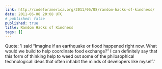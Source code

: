 ```yaml
---
link: http://codeforamerica.org/2011/06/08/random-hacks-of-kindness/
date: 2011-06-08 20:08 UTC
# published: false
published: true
title: Random Hacks of Kindness
tags: []
---
```


Quote:  'I said “Imagine if an earthquake or flood happened right now. What would we build to help coordinate food exchange?” I can definitely say that this form of thinking help to weed out some of the philosophical technological ideas that often inhabit the minds of developers like myself.'

